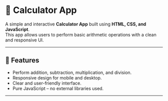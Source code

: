 # 🧮 Calculator App

A simple and interactive **Calculator App** built using **HTML, CSS, and JavaScript**.  
This app allows users to perform basic arithmetic operations with a clean and responsive UI.

---

## 🚀 Features
- Perform addition, subtraction, multiplication, and division.
- Responsive design for mobile and desktop.
- Clear and user-friendly interface.
- Pure JavaScript – no external libraries used.

---
